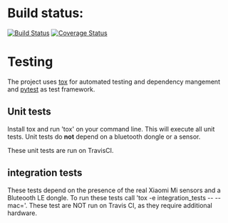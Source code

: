 # Build status:
[![Build Status](https://travis-ci.org/drndos/mikettle.svg?branch=master)](https://travis-ci.org/drndos/mikettle)
[![Coverage Status](https://coveralls.io/repos/github/drndos/mikettle/badge.svg?branch=master)](https://coveralls.io/github/drndos/mikettle?branch=master)

# Testing
The project uses [tox](https://tox.readthedocs.io/en/latest/) for automated testing and dependency mangement and 
[pytest](https://docs.pytest.org/en/latest/) as test framework.

## Unit tests
Install tox and run 'tox' on your command line. This will execute all unit tests. Unit tests do **not** depend on a 
bluetooth dongle or a sensor.

These unit tests are run on TravisCI.

## integration tests
These tests depend on the presence of the real Xiaomi Mi sensors and a Bluteooth LE dongle.
To run these tests call 'tox -e integration_tests -- --mac=<mac of your sensor>'. These test are NOT run on
Travis CI, as they require additional hardware.


